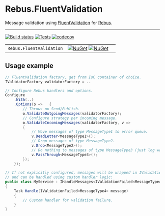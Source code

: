 # Rebus.FluentValidation

Message validation using [FluentValidation](https://fluentvalidation.net/) for [Rebus](https://github.com/rebus-org/Rebus).

---

[![Build status](https://ci.appveyor.com/api/projects/status/n3t7ny3j7cryt92t/branch/master?svg=true)](https://ci.appveyor.com/project/skwasjer/rebus-fluentvalidation)
[![Tests](https://img.shields.io/appveyor/tests/skwasjer/Rebus.FluentValidation/master.svg)](https://ci.appveyor.com/project/skwasjer/rebus-fluentvalidation/build/tests)
[![codecov](https://codecov.io/gh/skwasjer/Rebus.FluentValidation/branch/master/graph/badge.svg)](https://codecov.io/gh/skwasjer/Rebus.FluentValidation)

| | | |
|---|---|---|
| `Rebus.FluentValidation` | [![NuGet](https://img.shields.io/nuget/v/Rebus.FluentValidation.svg)](https://www.nuget.org/packages/Rebus.FluentValidation/) [![NuGet](https://img.shields.io/nuget/dt/Rebus.FluentValidation.svg)](https://www.nuget.org/packages/Rebus.FluentValidation/) | |

## Usage example ###

```csharp
// FluentValidation factory, get from IoC container of choice.
IValidatorFactory validatorFactory = .. 

// Configure Rebus handlers and options.
Configure
    .With(..)
    .Options(o =>	{
        // Throws on Send/Publish.
        o.ValidateOutgoingMessages(validatorFactory);
        // Configure strategy per incoming message.
        o.ValidateIncomingMessages(validatorFactory, v =>
        {
            // Move messages of type MessageType1 to error queue.
            v.DeadLetter<MessageType1>();
            // Drop messages of type MessageType2.
            v.Drop<MessageType2>();
            // Do nothing to messages of type MessageType3 (just log warn).
            v.PassThrough<MessageType3>();
        });
    });

// If not explicitly configured, messages will be wrapped in IValidationFailed<> 
// and can be handled using custom handler logic:
public class MyService : IHandleMessages<IValidationFailed<MessageType4>>
{
    Task Handle(IValidationFailed<MessageType4> message)
    {
        // Custom handler for validation failure.
    }
}
```

